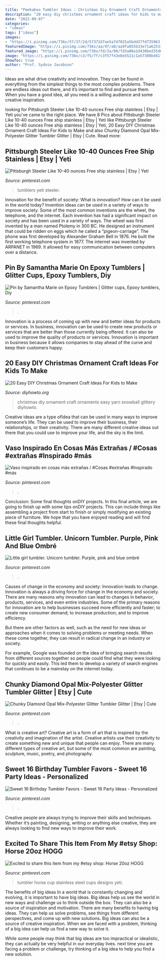 ```yaml
---
title: "Peekaboo Tumbler Ideas : Christmas Diy Ornament Craft Ornaments Easy Yarn Snowball Glittery Diyhowto"
description: "20 easy diy christmas ornament craft ideas for kids to make"
date: "2022-09-07"
categories:
- "ideas"
tags: ["ideas"]
images:
- "https://i.pinimg.com/736x/57/37/2d/57372d7ae5a747025a5bdd37fd735963.jpg"
featuredImage: "https://i.pinimg.com/736x/aa/9f/a8/aa9fa855b33e71a625331419a22e6b12.jpg"
featured_image: "https://i.pinimg.com/736x/fd/3a/00/fd3a00a1d430bed35d69b5f815586b1f.jpg"
image: "https://i.pinimg.com/736x/c3/f5/7f/c3f57f43e8e5521c1a57308bd41f5664.jpg"
ShowToc: true
author: "Prof. Sydnie Jacobson"
---
```



Ideas are what drive creativity and innovation. They can be found in everything from the simplest things to the most complex problems. There are endless ideas out there, and it’s important to find and pursue them. When you have a good idea, all you need is a willing audience and some creative inspiration.

	

		
looking for Pittsburgh Steeler Like 10-40 ounces Free ship stainless | Etsy | Yeti you've came to the right place. We have 8 Pics about Pittsburgh Steeler Like 10-40 ounces Free ship stainless | Etsy | Yeti like Pittsburgh Steeler Like 10-40 ounces Free ship stainless | Etsy | Yeti, 20 Easy DIY Christmas Ornament Craft Ideas For Kids to Make and also Chunky Diamond Opal Mix-Polyester Glitter Tumbler Glitter | Etsy | Cute. Read more:
		
    
## Pittsburgh Steeler Like 10-40 Ounces Free Ship Stainless | Etsy | Yeti

<img loading=lazy src="https://i.pinimg.com/736x/c3/f5/7f/c3f57f43e8e5521c1a57308bd41f5664.jpg" onerror="this.onerror=null;this.src='https://tse4.mm.bing.net/th?id=OIP.Fjq1PSAHckefRRcEmnKrbgHaJ4&amp;pid=15.1';" alt="Pittsburgh Steeler Like 10-40 ounces Free ship stainless | Etsy | Yeti">

_Source: pinterest.com_

>tumblers yeti steeler. 

	

Innovation for the benefit of society: What is innovation? How can it be used in the world today?
Invention ideas can be used in a variety of ways to improve society. Some of the most common inventions are the wheel, the telephone, and the internet. Each invention has had a significant impact on society and has been used in a variety of ways. The wheel was first invented by a man named Ptolemy in 300 BC. He designed an instrument that could be ridden on eggs which he called a “pigeon-carriage”. The phone was first developed by Alexander Graham Bell in 1876. He built the first working telephone system in 1877. The internet was invented by ARPANET in 1969. It allowed for easy communication between computers over a distance.

    
## Pin By Samantha Marie On Epoxy Tumblers | Glitter Cups, Epoxy Tumblers, Diy

<img loading=lazy src="https://i.pinimg.com/736x/fc/62/19/fc6219cd505ccd5497c7c323d45523b1.jpg" onerror="this.onerror=null;this.src='https://tse4.mm.bing.net/th?id=OIP.26H0rwm3MIPRKDIgT2WijQHaOP&amp;pid=15.1';" alt="Pin by Samantha Marie on Epoxy Tumblers | Glitter cups, Epoxy tumblers, Diy">

_Source: pinterest.com_

>. 

	

Innovation is a process of coming up with new and better ideas for products or services. In business, innovation can be used to create new products or services that are better than those currently being offered. It can also be used to improve the quality of products or services. Innovation is important in business because it allows companies to stay ahead of the curve and keep their customers happy.

    
## 20 Easy DIY Christmas Ornament Craft Ideas For Kids To Make

<img loading=lazy src="http://www.diyhowto.org/wp-content/uploads/DIYHowto-DIY-Christmas-Ornament-Craft-Ideas-For-Kids-17.jpg" onerror="this.onerror=null;this.src='https://tse4.mm.bing.net/th?id=OIP.JVkr7KYxthNDFgw3vSdHZwHaKZ&amp;pid=15.1';" alt="20 Easy DIY Christmas Ornament Craft Ideas For Kids to Make">

_Source: diyhowto.org_

>christmas diy ornament craft ornaments easy yarn snowball glittery diyhowto. 

	

Creative ideas are a type ofIdea that can be used in many ways to improve someone’s life. They can be used to improve their business, their relationships, or their creativity. There are many different creative ideas out there that you could use to improve your life, and the sky is the limit.

    
## Vaso Inspirado En Cosas Más Extrañas / #Cosas #extrañas #Inspirado #más

<img loading=lazy src="https://i.pinimg.com/736x/fd/3a/00/fd3a00a1d430bed35d69b5f815586b1f.jpg" onerror="this.onerror=null;this.src='https://tse3.mm.bing.net/th?id=OIP.cBp1IhMYBnOpJslh_JDodQHaHa&amp;pid=15.1';" alt="Vaso inspirado en cosas más extrañas / #Cosas #extrañas #Inspirado #más">

_Source: pinterest.com_

>. 

	

Conclusion: Some final thoughts onDIY projects.
In this final article, we are going to finish up with some tips onDIY projects. This can include things like assembling a project from start to finish or simply modifying an existing piece of furniture. We hope that you have enjoyed reading and will find these final thoughts helpful.

    
## Little Girl Tumbler. Unicorn Tumbler. Purple, Pink And Blue Ombré

<img loading=lazy src="https://i.pinimg.com/736x/0a/f7/97/0af797f5e3b101424013cce3d588aaa0.jpg" onerror="this.onerror=null;this.src='https://tse3.mm.bing.net/th?id=OIP.TRmIH7rsPPiZzxmQRGRiTwHaJ3&amp;pid=15.1';" alt="Little girl tumbler. Unicorn tumbler. Purple, pink and blue ombré">

_Source: pinterest.com_

>. 

	

Causes of change in the economy and society: Innovation leads to change.
Innovation is always a driving force for change in the economy and society. There are many reasons why innovation can lead to changes in behavior, products, services, and even entire industries. 
Some of the primary reasons for innovation are to help businesses succeed more efficiently and faster; to create new consumer demand; to increase production; and to improve efficiency. 

But there are other factors as well, such as the need for new ideas or approaches when it comes to solving problems or meeting needs. When these come together, they can result in radical change in an industry or society.

For example, Google was founded on the idea of bringing search results from different sources together so people could find what they were looking for quickly and easily. This led them to develop a variety of search engines that continues to be a mainstay on the internet today.

    
## Chunky Diamond Opal Mix-Polyester Glitter Tumbler Glitter | Etsy | Cute

<img loading=lazy src="https://i.pinimg.com/736x/57/37/2d/57372d7ae5a747025a5bdd37fd735963.jpg" onerror="this.onerror=null;this.src='https://tse3.mm.bing.net/th?id=OIP.UL7hAHYMs1YMjRm9mGxhDgHaKO&amp;pid=15.1';" alt="Chunky Diamond Opal Mix-Polyester Glitter Tumbler Glitter | Etsy | Cute">

_Source: pinterest.com_

>. 

	

What is creative art?
Creative art is a form of art that is inspired by the creativity and imagination of the artist. Creative artists use their creativity to create something new and unique that people can enjoy. There are many different types of creative art, but some of the most common are painting, sculpture, music, poetry, and photography.

    
## Sweet 16 Birthday Tumbler Favors - Sweet 16 Party Ideas - Personalized

<img loading=lazy src="https://i.pinimg.com/736x/6f/d0/12/6fd012d8534d98b95674bb65de693945.jpg" onerror="this.onerror=null;this.src='https://tse2.mm.bing.net/th?id=OIP.AWFNgFjZcaBQQa9TTemvDwHaHa&amp;pid=15.1';" alt="Sweet 16 Birthday Tumbler Favors - Sweet 16 Party Ideas - Personalized">

_Source: pinterest.com_

>. 

	

Creative people are always trying to improve their skills and techniques. Whether it’s painting, designing, writing or anything else creative, they are always looking to find new ways to improve their work.

    
## Excited To Share This Item From My #etsy Shop: Horse 20oz HOGG

<img loading=lazy src="https://i.pinimg.com/736x/aa/9f/a8/aa9fa855b33e71a625331419a22e6b12.jpg" onerror="this.onerror=null;this.src='https://tse1.mm.bing.net/th?id=OIP.xUdAWghWCyTMaRfg6_wEmQHaJ3&amp;pid=15.1';" alt="Excited to share this item from my #etsy shop: Horse 20oz HOGG">

_Source: pinterest.com_

>tumbler horse cup stainless steel cups designs yeti. 

	

The benefits of big ideas
In a world that is constantly changing and evolving, it is important to have big ideas. Big ideas help us see the world in new ways and challenge us to think outside the box. They can also be a source of inspiration and motivation.
There are many benefits to having big ideas. They can help us solve problems, see things from different perspectives, and come up with new solutions. Big ideas can also be a source of creative inspiration. When we are faced with a problem, thinking of a big idea can help us find a new way to solve it.

While some people may think that big ideas are too impractical or idealistic, they can actually be very helpful in our everyday lives. next time you are facing a problem or challenge, try thinking of a big idea to help you find a new solution.

